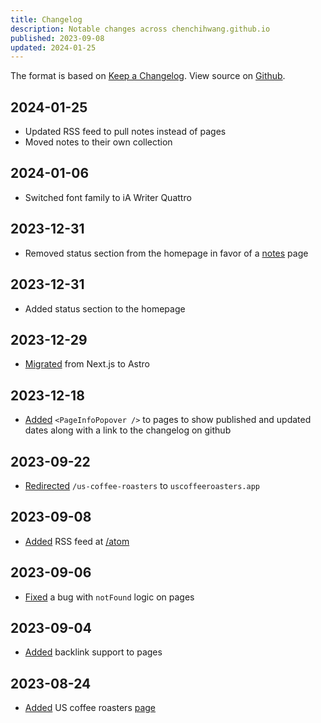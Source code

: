 ```yaml
---
title: Changelog
description: Notable changes across chenchihwang.github.io
published: 2023-09-08
updated: 2024-01-25
---
```


The format is based on [Keep a Changelog](https://keepachangelog.com/en/1.0.0/). View source on [Github](https://github.com/chenchihwang/chenchihwang.github.io).

## 2024-01-25

- Updated RSS feed to pull notes instead of pages
- Moved notes to their own collection

## 2024-01-06

- Switched font family to iA Writer Quattro

## 2023-12-31

- Removed status section from the homepage in favor of a [notes](/notes) page

## 2023-12-31

- Added status section to the homepage

## 2023-12-29

- [Migrated](https://github.com/alexcarpenter/alexcarpenter.me/pull/136) from Next.js to Astro

## 2023-12-18

- [Added](https://github.com/alexcarpenter/alexcarpenter.me/commit/a3deba452ee231c33666d50a6fef38bcfac1692c) `<PageInfoPopover />` to pages to show published and updated dates along with a link to the changelog on github

## 2023-09-22

- [Redirected](https://github.com/alexcarpenter/alexcarpenter.me/commit/f22347487bd2d187b5aa79211242c03cb45fba4f) `/us-coffee-roasters` to `uscoffeeroasters.app`

## 2023-09-08

- [Added](https://github.com/alexcarpenter/alexcarpenter.me/commit/dbaef66bfb365b45a1439bb8c3b02708a37f007e) RSS feed at [/atom](https://alexcarpenter.me/atom)

## 2023-09-06

- [Fixed](https://github.com/alexcarpenter/alexcarpenter.me/commit/542e5a8b55d6c0206825cbd0e0c97a2fa7fa8e1b) a bug with `notFound` logic on pages

## 2023-09-04

- [Added](https://github.com/alexcarpenter/alexcarpenter.me/pull/125) backlink support to pages

## 2023-08-24

- [Added](https://github.com/alexcarpenter/alexcarpenter.me/commit/71a75130434f217f0268471c8ae8806196470477) US coffee roasters [page](/us-coffee-roasters)
